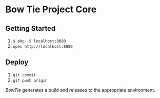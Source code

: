 # Bow Tie Project Core

## Getting Started

1. `$ php -S localhost:8080`
1. `open http://localhost:8080`

## Deploy

1. `git commit`
1. `git push origin`

*BowTie* generates a build and releases to the appropriate environment.
